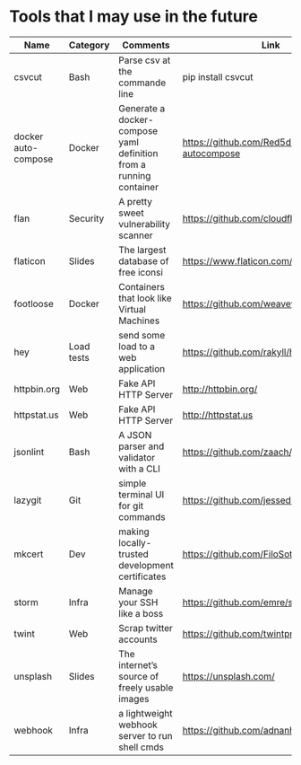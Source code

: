 # Tools that I may use in the future

| Name                | Category   | Comments                                                           | Link                                        |
|---------------------|:-----------|--------------------------------------------------------------------|---------------------------------------------|
| csvcut              | Bash       | Parse csv at the commande line                                     | pip install csvcut                          |
| docker auto-compose | Docker     | Generate a docker-compose yaml definition from a running container | https://github.com/Red5d/docker-autocompose |
| flan                | Security   | A pretty sweet vulnerability scanner                               | https://github.com/cloudflare/flan          |
| flaticon            | Slides     | The largest database of free iconsi                                | https://www.flaticon.com/                   |
| footloose           | Docker     | Containers that look like Virtual Machines                         | https://github.com/weaveworks/footloose     |
| hey                 | Load tests | send some load to a web application                                | https://github.com/rakyll/hey               |
| httpbin.org         | Web        | Fake API HTTP Server                                               | http://httpbin.org/                         |
| httpstat.us         | Web        | Fake API HTTP Server                                               | http://httpstat.us                          |
| jsonlint            | Bash       | A JSON parser and validator with a CLI                             | https://github.com/zaach/jsonlint           |
| lazygit             | Git        | simple terminal UI for git commands                                | https://github.com/jesseduffield/lazygit    |
| mkcert              | Dev        | making locally-trusted development certificates                    | https://github.com/FiloSottile/mkcert       |
| storm               | Infra      | Manage your SSH like a boss                                        | https://github.com/emre/storm/              |
| twint               | Web        | Scrap twitter accounts                                             | https://github.com/twintproject/twint       |
| unsplash            | Slides     | The internet’s source of freely usable images                      | https://unsplash.com/                       |
| webhook             | Infra      | a lightweight webhook server to run shell cmds                     | https://github.com/adnanh/webhook           |
